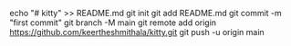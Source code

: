 echo "# kitty" >> README.md
git init
git add README.md
git commit -m "first commit"
git branch -M main
git remote add origin https://github.com/keertheshmithala/kitty.git
git push -u origin main
